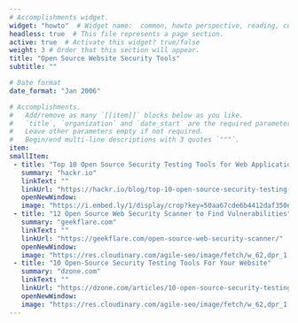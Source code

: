 ```yaml
---
# Accomplishments widget.
widget: "howto"  # Widget name:  common, howto perspective, reading, cd-with-jenkins-and-docker  etc
headless: true  # This file represents a page section.
active: true  # Activate this widget? true/false
weight: 3 # Order that this section will appear.
title: "Open Source Website Security Tools"
subtitle: ""

# Date format
date_format: "Jan 2006"

# Accomplishments.
#   Add/remove as many `[[item]]` blocks below as you like.
#   `title`, `organization` and `date_start` are the required parameters.
#   Leave other parameters empty if not required.
#   Begin/end multi-line descriptions with 3 quotes `"""`.
item: 
smallItem: 
 - title: "Top 10 Open Source Security Testing Tools for Web Applications"
   summary: "hackr.io"
   linkText: ""
   linkUrl: "https://hackr.io/blog/top-10-open-source-security-testing-tools-for-web-applications"
   openNewWindow: 
   image: "https://i.embed.ly/1/display/crop?key=50aa67cde6b4412daf350e3f34226686&width=200&height=150&errorurl=https%3A%2F%2Fs2-embed-ly.s3.amazonaws.com%2Fdisplay%2Fv1%2Fimages%2Flogo.png&url=https%3A%2F%2Fhackr.io%2Fblog%2Ftop-10-open-source-security-testing-tools-for-web-applications%2Fthumbnail%2Flarge"  
 - title: "12 Open Source Web Security Scanner to Find Vulnerabilities"
   summary: "geekflare.com"
   linkText: ""
   linkUrl: "https://geekflare.com/open-source-web-security-scanner/"
   openNewWindow: 
   image: "https://res.cloudinary.com/agile-seo/image/fetch/w_62,dpr_1.0,d_blank_am8gzx.png/https%3A%2F%2Flogo.clearbit.com%2Fgeekflare.com%3Fsize%3D250"  
 - title: "10 Open-Source Security Testing Tools For Your Website"
   summary: "dzone.com"
   linkText: ""
   linkUrl: "https://dzone.com/articles/10-open-source-security-testing-tools-for-your-web"
   openNewWindow: 
   image: "https://res.cloudinary.com/agile-seo/image/fetch/w_62,dpr_1.0,d_blank_am8gzx.png/https%3A%2F%2Flogo.clearbit.com%2Fdzone.com%3Fsize%3D250"  
---
```

